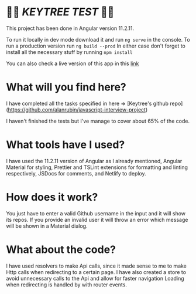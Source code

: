 # :key::evergreen_tree: ***KEYTREE  TEST*** :key::evergreen_tree:
This project has been done in Angular version 11.2.11.

To run it locally in dev mode download it and run `ng serve` in the console. 
To run a production version run `ng build --prod` 
In either case don't forget to install all the necessary stuff by running `npm install`

You can also check a live version of this app in this [link](https://focused-austin-18b174.netlify.app)

# What will you find here? 

I have completed all the tasks specified in here => [Keytree's github repo] (https://github.com/alanrubin/javascript-interview-project)

I haven't finished the tests but I've manage to cover about 65% of the code. 

# What tools have I used? 

I have used the 11.2.11 version of Angular as I already mentioned, Angular Material for styling, Prettier and TSLint extensions for formatting and linting respectively, JSDocs for comments, and Netlify to deploy. 

# How does it work? 

You just have to enter a valid Github username in the input and it will show its repos. 
If you provide an invalid user it will throw an error which message will be shown in a Material dialog. 

# What about the code? 

I have used resolvers to make Api calls, since it made sense to me to make Http calls when redirecting to a certain page. 
I have also created a store to avoid unnecessary calls to the Api and allow for faster navigation
Loading when redirecting is handled by with router events. 
